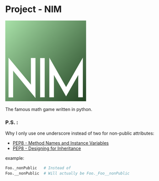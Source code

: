 # Project - NIM
![Nim Logo](/images/nim_logo_256.png?raw=true)

The famous math game written in python.

### P.S. :
Why I only use one underscore instead of two for non-public attributes:
* [PEP8 - Method Names and Instance Variables](https://www.python.org/dev/peps/pep-0008/#method-names-and-instance-variables)
* [PEP8 - Designing for Inheritance](https://www.python.org/dev/peps/pep-0008/#designing-for-inheritance)

example:
```python
Foo._nonPublic   # Instead of
Foo.__nonPublic  # Will actually be Foo._Foo__nonPublic
```
